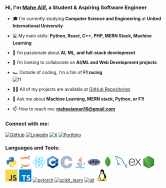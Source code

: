 <h3 align="left">Hi, I'm <a href="https://www.linkedin.com/in/mahe-alif-3483b9170">Mahe Alif</a>, a Student & Aspiring Software Engineer</h3>

- 🎓 I’m currently studying **Computer Science and Engineering** at **United International University**
- 💻 My main skills: **Python, React, C++, PHP, MERN Stack, Machine Learning**
- 🚀 I’m passionate about **AI, ML, and full-stack development**
- 👯 I’m looking to collaborate on **AI/ML and Web Development projects**
- 🏎️ Outside of coding, I'm a fan of **F1 racing**  
  ![f1](https://github.com/user-attachments/assets/eb43a3b3-a5b4-4f7c-95b1-2cd382fc1b96)

- 👨‍💻 All of my projects are available at [GitHub Repositories](https://github.com/MaheAlif?tab=repositories)
- 💬 Ask me about **Machine Learning, MERN stack, Python, or F1!**
- 📫 How to reach me: **maheejaman16@gmail.com**

<h3 align="left">Connect with me:</h3>

[![GitHub](https://img.shields.io/badge/GitHub-Follow%20Me-black?style=flat&logo=github)](https://github.com/MaheAlif?tab=followers)
[![LinkedIn](https://img.shields.io/badge/LinkedIn-Connect-blue?style=flat&logo=linkedin)](https://www.linkedin.com/in/mahe-alif-3483b9170/)
[![X](https://img.shields.io/badge/X-@AlifThePanda-1da1f2?style=flat&logo=X)](https://x.com/AlifThePanda)
[![Portfolio](https://img.shields.io/badge/Portfolio-Visit-orange?style=flat&logo=firefox)](https://lustrous-melba-2e8722.netlify.app/)


<h3 align="left">Languages and Tools:</h3>
<p align="left">
  <a href="https://www.python.org" target="_blank"><img src="https://raw.githubusercontent.com/devicons/devicon/master/icons/python/python-original.svg" alt="python" width="40" height="40"/></a>
  <a href="https://jupyter.org/" target="_blank"><img src="https://raw.githubusercontent.com/devicons/devicon/master/icons/jupyter/jupyter-original.svg" alt="jupyter" width="40" height="40"/></a>
  <a href="https://react.dev/" target="_blank"><img src="https://raw.githubusercontent.com/devicons/devicon/master/icons/react/react-original.svg" alt="react" width="40" height="40"/></a>
  <a href="https://www.cprogramming.com/" target="_blank"><img src="https://raw.githubusercontent.com/devicons/devicon/master/icons/cplusplus/cplusplus-original.svg" alt="cplusplus" width="40" height="40"/></a>
  <a href="https://www.cprogramming.com/" target="_blank"><img src="https://raw.githubusercontent.com/devicons/devicon/master/icons/c/c-original.svg" alt="c" width="40" height="40"/></a>
  <a href="https://www.java.com" target="_blank"><img src="https://raw.githubusercontent.com/devicons/devicon/master/icons/java/java-original.svg" alt="java" width="40" height="40"/></a>
  <a href="https://www.php.net/" target="_blank"><img src="https://raw.githubusercontent.com/devicons/devicon/master/icons/php/php-original.svg" alt="php" width="40" height="40"/></a>
  <a href="https://www.mongodb.com/" target="_blank"><img src="https://raw.githubusercontent.com/devicons/devicon/master/icons/mongodb/mongodb-original.svg" alt="mongodb" width="40" height="40"/></a>
  <a href="https://www.mysql.com/" target="_blank"><img src="https://raw.githubusercontent.com/devicons/devicon/master/icons/mysql/mysql-original.svg" alt="mysql" width="40" height="40"/></a>
  <a href="https://expressjs.com/" target="_blank"><img src="https://raw.githubusercontent.com/devicons/devicon/master/icons/express/express-original.svg" alt="express" width="40" height="40"/></a>
  <a href="https://nodejs.org/" target="_blank"><img src="https://raw.githubusercontent.com/devicons/devicon/master/icons/nodejs/nodejs-original.svg" alt="nodejs" width="40" height="40"/></a>
  <a href="https://www.javascript.com/" target="_blank"><img src="https://raw.githubusercontent.com/devicons/devicon/master/icons/javascript/javascript-original.svg" alt="javascript" width="40" height="40"/></a>
  <a href="https://www.typescriptlang.org/" target="_blank"><img src="https://raw.githubusercontent.com/devicons/devicon/master/icons/typescript/typescript-original.svg" alt="typescript" width="40" height="40"/></a>
  <a href="https://pytorch.org/" target="_blank"><img src="https://www.vectorlogo.zone/logos/pytorch/pytorch-icon.svg" alt="pytorch" width="40" height="40"/></a>
  <a href="https://scikit-learn.org/" target="_blank"><img src="https://upload.wikimedia.org/wikipedia/commons/0/05/Scikit_learn_logo_small.svg" alt="scikit_learn" width="40" height="40"/></a>
  <a href="https://git-scm.com/" target="_blank"><img src="https://www.vectorlogo.zone/logos/git-scm/git-scm-icon.svg" alt="git" width="40" height="40"/></a>
  <a href="https://www.linux.org/" target="_blank"><img src="https://raw.githubusercontent.com/devicons/devicon/master/icons/linux/linux-original.svg" alt="linux" width="40" height="40"/></a>
</p>
